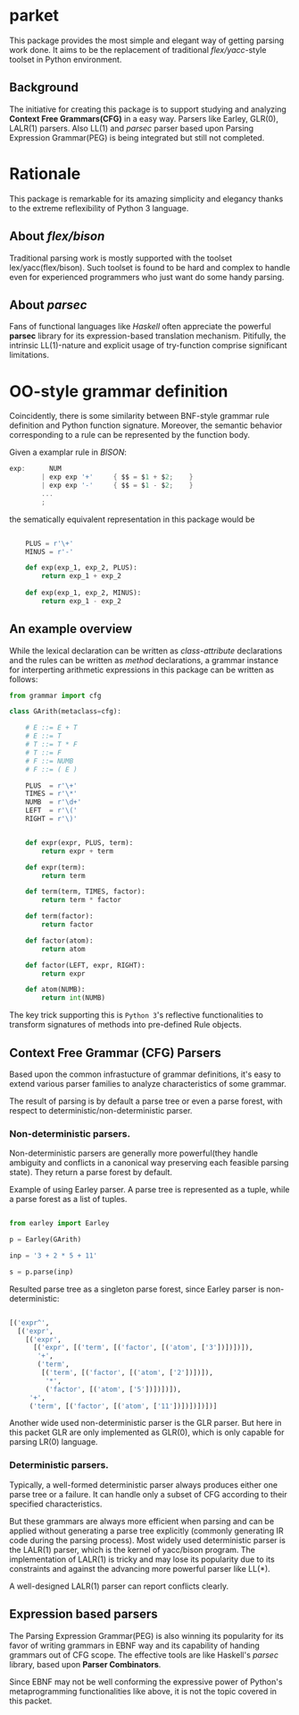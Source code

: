 # parket

This package provides the most simple and elegant way of getting parsing work
done. It aims to be the replacement of traditional *flex/yacc*-style toolset
in Python environment.

## Background

The initiative for creating this package is to support studying and analyzing
**Context Free Grammars(CFG)** in a easy way. Parsers like Earley, GLR(0),
LALR(1) parsers. Also LL(1) and *parsec* parser based upon Parsing Expression
Grammar(PEG) is being integrated but still not completed.


# Rationale

This package is remarkable for its amazing simplicity and elegancy thanks to
the extreme reflexibility of Python 3 language.

## About *flex/bison*

Traditional parsing work is mostly supported with the toolset
lex/yacc(flex/bison). Such toolset is found to be hard and complex to handle
even for experienced programmers who just want do some handy parsing. 

<!-- 
The biggest reason for that is the complexity raised by integrating the
*Backus-Naur-Form*-grammar as **Domain-Specific Language** into *C*-style
coding environment. The compilation process and maintainance of intermediate
files(**\*.l**, **\*.y**) are old-fashioned.
 -->

## About *parsec*

Fans of functional languages like *Haskell* often appreciate the powerful
**parsec** library for its expression-based translation mechanism. Pitifully,
the intrinsic LL(1)-nature and explicit usage of try-function comprise
significant limitations.


# OO-style grammar definition

Coincidently, there is some similarity between BNF-style grammar rule
definition and Python function signature. Moreover, the semantic
behavior corresponding to a rule can be represented by the function
body.

Given a examplar rule in *BISON*:
```c
exp:      NUM
        | exp exp '+'     { $$ = $1 + $2;    }
        | exp exp '-'     { $$ = $1 - $2;    }
        ...
        ;
```

the sematically equivalent representation in this package would be
```python

    PLUS = r'\+'
    MINUS = r'-'

    def exp(exp_1, exp_2, PLUS):
        return exp_1 + exp_2
    
    def exp(exp_1, exp_2, MINUS):
        return exp_1 - exp_2
```

## An example overview

While the lexical declaration can be written as _class-attribute_ declarations
and the rules can be written as _method_ declarations, a grammar instance for
interperting arithmetic expressions in this package can be written as follows:

```python
from grammar import cfg

class GArith(metaclass=cfg):

    # E ::= E + T
    # E ::= T
    # T ::= T * F
    # T ::= F
    # F ::= NUMB
    # F ::= ( E )

    PLUS  = r'\+'
    TIMES = r'\*'
    NUMB  = r'\d+'
    LEFT  = r'\('
    RIGHT = r'\)'


    def expr(expr, PLUS, term):
        return expr + term

    def expr(term):
        return term

    def term(term, TIMES, factor):
        return term * factor

    def term(factor):
        return factor

    def factor(atom):
        return atom

    def factor(LEFT, expr, RIGHT):
        return expr

    def atom(NUMB):
        return int(NUMB)

```

The key trick supporting this is `Python 3`'s reflective functionalities to
transform signatures of methods into pre-defined Rule objects.


## Context Free Grammar (CFG) Parsers

Based upon the common infrastucture of grammar definitions, it's easy to
extend various parser families to analyze characteristics of some grammar.

The result of parsing is by default a parse tree or even a parse forest,
with respect to deterministic/non-deterministic parser.

### Non-deterministic parsers.

Non-deterministic parsers are generally more powerful(they handle ambiguity
and conflicts in a canonical way preserving each feasible parsing state).
They return a parse forest by default.

Example of using Earley parser. A parse tree is represented as a tuple, while
a parse forest as a list of tuples.

```python

from earley import Earley

p = Earley(GArith)

inp = '3 + 2 * 5 + 11'

s = p.parse(inp)

```

Resulted parse tree as a singleton parse forest, since
Earley parser is non-deterministic:

```python

[('expr^',
  [('expr',
    [('expr',
      [('expr', [('term', [('factor', [('atom', ['3'])])])]),
       '+',
       ('term',
        [('term', [('factor', [('atom', ['2'])])]),
         '*',
         ('factor', [('atom', ['5'])])])]),
     '+',
     ('term', [('factor', [('atom', ['11'])])])])])]

```

Another wide used non-deterministic parser is the GLR parser. But here
in this packet GLR are only implemented as GLR(0), which is only
capable for parsing LR(0) language. 

### Deterministic parsers.

Typically, a well-formed deterministic parser always produces either
one parse tree or a failure. It can handle only a subset of CFG
according to their specified characteristics.

But these grammars are always more efficient when parsing and can be
applied without generating a parse tree explicitly (commonly
generating IR code during the parsing process). Most widely used
deterministic parser is the LALR(1) parser, which is the kernel of
yacc/bison program. The implementation of LALR(1) is tricky and may
lose its popularity due to its constraints and against the advancing
more powerful parser like LL(*).

A well-designed LALR(1) parser can report conflicts clearly. 


## Expression based parsers

The Parsing Expression Grammar(PEG) is also winning its popularity for its
favor of writing grammars in EBNF way and its capability of handing grammars
out of CFG scope. The effective tools are like Haskell's *parsec* library,
based upon **Parser Combinators**.

Since EBNF may not be well conforming the expressive power of Python's
metaprogramming functionalities like above, it is not the topic covered in
this packet.

